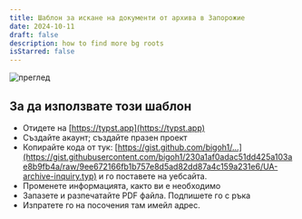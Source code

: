 ```yaml
---
title: Шаблон за искане на документи от архива в Запорожие
date: 2024-10-11
draft: false
description: how to find more bg roots
isStarred: false
---
```

![преглед](/img.png)

## За да използвате този шаблон
- Отидете на [https://typst.app](https://typst.app)
- Създайте акаунт; създайте празен проект
- Копирайте кода от тук: [https://gist.github.com/bigoh1/...](https://gist.githubusercontent.com/bigoh1/230a1af0adac51dd425a103ae8b9fb4a/raw/9ee672166fb1b757e8d5ad82dd87a4c159a231e6/UA-archive-inquiry.typ) и го поставете на уебсайта.
- Променете информацията, както ви е необходимо
- Запазете и разпечатайте PDF файла. Подпишете го с ръка
- Изпратете го на посочения там имейл адрес.
